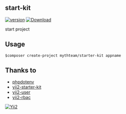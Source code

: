 start-kit
---------

[![version](https://img.shields.io/packagist/v/mythteam/starter-kit.svg?style=flat-square)](https://packagist.org/packages/mythteam/starter-kit)
[![Download](https://img.shields.io/packagist/dd/mythteam/starter-kit.svg?style=flat-square)](https://packagist.org/packages/mythteam/starter-kit)

start project


## Usage

```
$composer create-project mythteam/starter-kit appname
```


## Thanks to

* [phpdotenv](https://github.com/vlucas/phpdotenv)
* [yii2-starter-kit](https://github.com/trntv/yii2-starter-kit)
* [yii2-user](https://github.com/dektrium/yii2-user)
* [yii2-rbac](https://github.com/dektrium/yii2-rbac)


[![Yii2](https://img.shields.io/badge/Powered_by-Yii_Framework-green.svg?style=flat)](http://www.yiiframework.com/)

